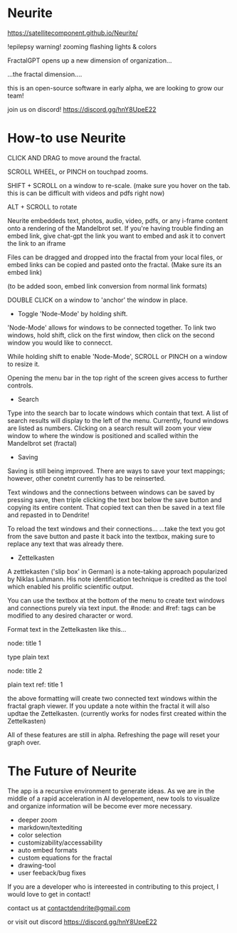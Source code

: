 # Neurite

https://satellitecomponent.github.io/Neurite/

!epilepsy warning! zooming flashing lights & colors 


FractalGPT opens up a new dimension of organization... 


...the fractal dimension....


this is an open-source software in early alpha, we are looking to grow our team!

join us on discord!
https://discord.gg/hnY8UpeE22

# How-to use Neurite

CLICK AND DRAG to move around the fractal.

SCROLL WHEEL, or PINCH on touchpad zooms.

SHIFT + SCROLL on a window to re-scale. (make sure you hover on the tab. this is can be difficult with videos and pdfs right now)

ALT + SCROLL to rotate

Neurite embeddeds text, photos, audio, video, pdfs, or any i-frame content onto a rendering of the Mandelbrot set. If you're having trouble finding an embed link, give chat-gpt the link you want to embed and ask it to convert the link to an iframe

Files can be dragged and dropped into the fractal from your local files, or embed links can be copied and pasted onto the fractal. (Make sure its an embed link)

(to be added soon, embed link conversion from normal link formats)

DOUBLE CLICK on a window to 'anchor' the window in place.

- Toggle 'Node-Mode' by holding shift.

'Node-Mode' allows for windows to be connected together.
To link two windows, hold shift, click on the first window, then click on the second window you would like to connecct.

While holding shift to enable 'Node-Mode', SCROLL or PINCH on a window to resize it.

Opening the menu bar in the top right of the screen gives access to further controls.

- Search

Type into the search bar to locate windows which contain that text.
A list of search results will display to the left of the menu. Currently, found windows are listed as numbers.
Clicking on a search result will zoom your view window to where the window is positioned and scalled within the Mandelbrot set (fractal)

- Saving 

Saving is still being improved. There are ways to save your text mappings; however, other conetnt currently has to be reinserted.

Text windows and the connections between windows can be saved by pressing save, 
then triple clicking the text box below the save button and copying its entire content.
That copied text can then be saved in a text file and repasted in to Dendrite!

To reload the text windows and their connections...
...take the text you got from the save button and paste it back into the textbox, making sure to replace any text that was already there.

- Zettelkasten

A zettlekasten ('slip box' in German) is a note-taking approach popularized by Niklas Luhmann. His note identification technique is credited as the tool which enabled his prolific scientific output. 

You can use the textbox at the bottom of the menu to create text windows and connections purely via text input.
the #node: and #ref: tags can be modified to any desired character or word.

Format text in the Zettelkasten like this... 

node: title 1

type plain text

node: title 2

plain text
ref: title 1

the above formatting will create two connected text windows within the fractal graph viewer. 
If you update a note within the fractal it will also updtae the Zettelkasten. (currently works for nodes first created within the Zettelkasten)

All of these features are still in alpha. Refreshing the page will reset your graph over.


# The Future of Neurite


The app is a recursive environment to generate ideas. As we are in the middle of a rapid acceleration in AI developement, new tools to visualize and organize information will be become ever more necessary.

- deeper zoom
- markdown/textediting
- color selection
- customizability/accessability
- auto embed formats
- custom equations for the fractal
- drawing-tool
- user feeback/bug fixes


If you are a developer who is intereested in contributing to this project, I would love to get in contact!

contact us at
contactdendrite@gmail.com

or visit out discord
https://discord.gg/hnY8UpeE22
